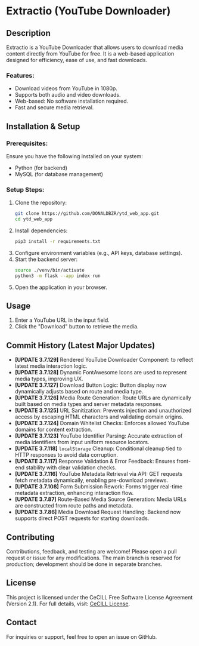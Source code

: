 # Extractio (YouTube Downloader)

## Description
Extractio is a YouTube Downloader that allows users to download media content directly from YouTube for free. It is a web-based application designed for efficiency, ease of use, and fast downloads.

### **Features:**
- Download videos from YouTube in 1080p.
- Supports both audio and video downloads.
- Web-based: No software installation required.
- Fast and secure media retrieval.

## Installation & Setup

### **Prerequisites:**
Ensure you have the following installed on your system:
- Python (for backend)
- MySQL (for database management)

### **Setup Steps:**
1. Clone the repository:
   ```sh
   git clone https://github.com/DONALDBZR/ytd_web_app.git
   cd ytd_web_app
   ```
2. Install dependencies:
   ```sh
   pip3 install -r requirements.txt
   ```
3. Configure environment variables (e.g., API keys, database settings).
4. Start the backend server:
   ```sh
   source ./venv/bin/activate
   python3 -m flask --app index run
   ```
5. Open the application in your browser.

## Usage
1. Enter a YouTube URL in the input field.
2. Click the "Download" button to retrieve the media.

## Commit History (Latest Major Updates)
- **[UPDATE 3.7.129]** Rendered YouTube Downloader Component: to reflect latest media interaction logic.
- **[UPDATE 3.7.128]** Dynamic FontAwesome Icons are used to represent media types, improving UX.
- **[UPDATE 3.7.127]** Download Button Logic: Button display now dynamically adjusts based on route and media type.
- **[UPDATE 3.7.126]** Media Route Generation: Route URLs are dynamically built based on media types and server metadata responses.
- **[UPDATE 3.7.125]** URL Sanitization: Prevents injection and unauthorized access by escaping HTML characters and validating domain origins.
- **[UPDATE 3.7.124]** Domain Whitelist Checks: Enforces allowed YouTube domains for content extraction.
- **[UPDATE 3.7.123]** YouTube Identifier Parsing: Accurate extraction of media identifiers from input uniform resource locators.
- **[UPDATE 3.7.118]** `localStorage` Cleanup: Conditional cleanup tied to HTTP responses to avoid data corruption.
- **[UPDATE 3.7.117]** Response Validation & Error Feedback: Ensures front-end stability with clear validation checks.
- **[UPDATE 3.7.116]** YouTube Metadata Retrieval via API: GET requests fetch metadata dynamically, enabling pre-download previews.
- **[UPDATE 3.7.108]** Form Submission Rework: Forms trigger real-time metadata extraction, enhancing interaction flow.
- **[UPDATE 3.7.87]** Route-Based Media Source Generation: Media URLs are constructed from route paths and metadata.
- **[UPDATE 3.7.86]** Media Download Request Handling: Backend now supports direct POST requests for starting downloads.

## Contributing
Contributions, feedback, and testing are welcome! Please open a pull request or issue for any modifications. The main branch is reserved for production; development should be done in separate branches.

## License
This project is licensed under the CeCILL Free Software License Agreement (Version 2.1). For full details, visit: [CeCILL License](http://www.cecill.info/index.en.html).

## Contact
For inquiries or support, feel free to open an issue on GitHub.

